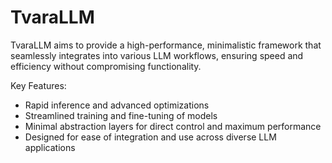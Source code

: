# TvaraLLM

TvaraLLM aims to provide a high-performance, minimalistic framework that seamlessly integrates into various LLM workflows, ensuring speed and efficiency without compromising functionality.

Key Features:
- Rapid inference and advanced optimizations
- Streamlined training and fine-tuning of models
- Minimal abstraction layers for direct control and maximum performance
- Designed for ease of integration and use across diverse LLM applications
